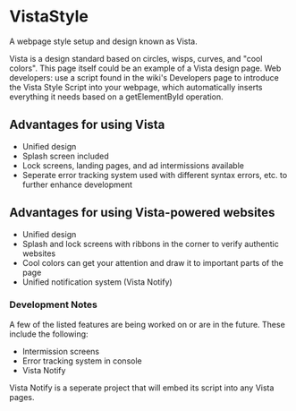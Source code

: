 # VistaStyle
A webpage style setup and design known as Vista.

Vista is a design standard based on circles, wisps, curves, and "cool colors".
This page itself could be an example of a Vista design page. Web developers: use a script found in the wiki's Developers page to introduce the Vista Style Script into your webpage, which automatically inserts everything it needs based on a getElementById operation.

## Advantages for using Vista
- Unified design
- Splash screen included
- Lock screens, landing pages, and ad intermissions available
- Seperate error tracking system used with different syntax errors, etc. to further enhance development

## Advantages for using Vista-powered websites
- Unified design
- Splash and lock screens with ribbons in the corner to verify authentic websites
- Cool colors can get your attention and draw it to important parts of the page
- Unified notification system (Vista Notify)

### Development Notes
A few of the listed features are being worked on or are in the future. These include the following:
- Intermission screens
- Error tracking system in console
- Vista Notify

Vista Notify is a seperate project that will embed its script into any Vista pages.
